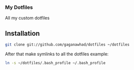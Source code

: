 ### My Dotfiles

All my custom dotfiles

Installation
------------

``` bash
git clone git://github.com/gaganawhad/dotfiles ~/dotfiles
```

After that make symlinks to all the dotfiles example: 

``` bash
ln -s ~/dotfiles/.bash_profile ~/.bash_profile
```
